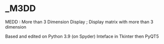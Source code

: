 # _M3DD
MEDD : More than 3 Dimension Display ; Display matrix with more than 3 dimension

Based and edited on Python 3.9 (on Spyder)
Inteface in Tkinter then PyQT5
